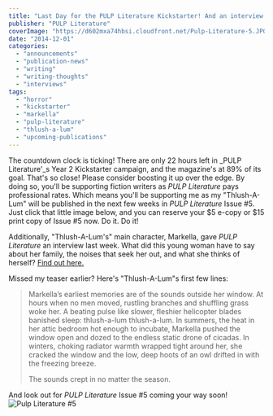 ```yaml
---
title: "Last Day for the PULP Literature Kickstarter! And an interview with Thlush-A-Lum's Markella"
publisher: "PULP Literature"
coverImage: "https://d602mxa74hbsi.cloudfront.net/Pulp-Literature-5.JPG"
date: "2014-12-01"
categories:
  - "announcements"
  - "publication-news"
  - "writing"
  - "writing-thoughts"
  - "interviews"
tags:
  - "horror"
  - "kickstarter"
  - "markella"
  - "pulp-literature"
  - "thlush-a-lum"
  - "upcoming-publications"
---
```


The countdown clock is ticking! There are only 22 hours left in _PULP Literature'_s Year 2 Kickstarter campaign, and the magazine's at 89% of its goal. That's so close! Please consider boosting it up over the edge. By doing so, you'll be supporting fiction writers as _PULP Literature_ pays professional rates. Which means you'll be supporting me as my "Thlush-A-Lum" will be published in the next few weeks in _PULP Literature_ Issue #5. Just click that little image below, and you can reserve your $5 e-copy or $15 print copy of Issue #5 now. Do it. Do it!

Additionally, "Thlush-A-Lum's" main character, Markella, gave _PULP Literature_ an interview last week. What did this young woman have to say about her family, the noises that seek her out, and what she thinks of herself? [Find out here.](http://pulpliterature.com/interview-with-an-adolescent/ "Markella Interview")

Missed my teaser earlier? Here's "Thlush-A-Lum"s first few lines:

> Markella’s earliest memories are of the sounds outside her window. At hours when no men moved, rustling branches and shuffling grass woke her. A beating pulse like slower, fleshier helicopter blades banished sleep: thlush-a-lum thlush-a-lum. In summers, the heat in her attic bedroom hot enough to incubate, Markella pushed the window open and dozed to the endless static drone of cicadas. In winters, choking radiator warmth wrapped tight around her, she cracked the window and the low, deep hoots of an owl drifted in with the freezing breeze.
>
> The sounds crept in no matter the season.

And look out for _PULP Literature_ Issue #5 coming your way soon! ![Pulp Literature #5](https://d602mxa74hbsi.cloudfront.net/Pulp-Literature-5.JPG)
